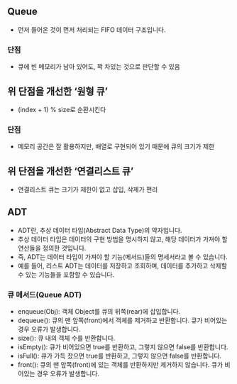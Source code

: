 ## Queue

- 먼저 들어온 것이 먼저 처리되는 FIFO 데이터 구조입니다.

### 단점

- 큐에 빈 메모리가 남아 있어도, 꽉 차있는 것으로 판단할 수 있음

## 위 단점을 개선한 ‘원형 큐’

- (index + 1) % size로 순환시킨다

### 단점

- 메모리 공간은 잘 활용하지만, 배열로 구현되어 있기 때문에 큐의 크기가 제한

## 위 단점을 개선한 ‘연결리스트 큐’

- 연결리스트 큐는 크기가 제한이 없고 삽입, 삭제가 편리

## ADT

- ADT란, 추상 데이터 타입(Abstract Data Type)의 약자입니다.
- 추상 데이터 타입은 데이터의 구현 방법을 명시하지 않고, 해당 데이터가 가져야 할 연산들을 정의한 것입니다.
- 즉, ADT는 데이터 타입이 가져야 할 기능(메서드)들의 명세서라고 볼 수 있습니다.
- 예를 들어, 리스트 ADT는 데이터를 저장하고 조회하며, 데이터를 추가하고 삭제할 수 있는 기능들을 포함할 수 있습니다.

### 큐 메서드(Queue ADT)

- enqueue(Obj): 객체 Object를 큐의 뒤쪽(rear)에 삽입합니다.
- dequeue(): 큐의 맨 앞쪽(front)에서 객체를 제거하고 반환합니다. 큐가 비어있는 경우 오류가 발생합니다.
- size(): 큐 내의 객체 수를 반환합니다.
- isEmpty(): 큐가 비어있으면 true를 반환하고, 그렇지 않으면 false를 반환합니다.
- isFull(): 큐가 가득 찼으면 true를 반환하고, 그렇지 않으면 false를 반환합니다.
- front(): 큐의 맨 앞쪽(front)에 있는 객체를 반환하지만 제거하지 않습니다. 큐가 비어있는 경우 오류가 발생합니다.